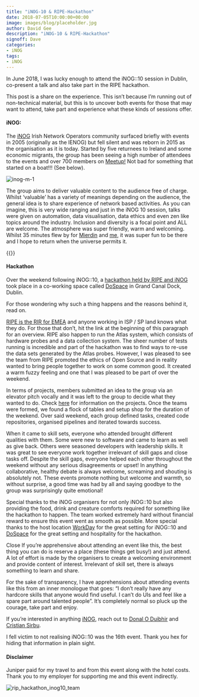 ```yaml
---
title: "iNOG-10 & RIPE-Hackathon"
date: 2018-07-05T10:00:00+00:00
image: images/blog/placeholder.jpg
author: David Gee
description: "iNOG-10 & RIPE-Hackathon"
signoff: Dave
categories:
- iNOG
tags:
- iNOG
---
```


In June 2018, I was lucky enough to attend the iNOG::10 session in Dublin, co-present a talk and also take part in the RIPE hackathon.

This post is a share on the experience. This isn’t because I’m running out of non-technical material, but this is to uncover both events for those that may want to attend, take part and experience what these kinds of sessions offer.

#### iNOG:

The [iNOG](https://inog.net/) Irish Network Operators community surfaced briefly with events in 2005 (originally as the IENOG) but fell silent and was reborn in 2015 as the organisation as it is today. Started by five returnees to Ireland and some economic migrants, the group has been seeing a high number of attendees to the events and over 700 members on [Meetup!](https://www.meetup.com/Irish-Network-Operators-Group/) Not bad for something that started on a boat!!! (See below).

![inog-m-1](/images/blog/inog-m-1.jpg#center)

The group aims to deliver valuable content to the audience free of charge. Whilst ‘valuable’ has a variety of meanings depending on the audience, the general idea is to share experience of network based activities. As you can imagine, this is very wide ranging and just in the iNOG 10 session, talks were given on automation, data visualisation, data ethics and even zen like topics around the industry. Inclusion and diversity is a focal point and ALL are welcome. The atmosphere was super friendly, warm and welcoming. Whilst 35 minutes flew by for [Mierdin](https://twitter.com/mierdin) and [me](https://twitter.com/_ipengineer), it was super fun to be there and I hope to return when the universe permits it.

{{<youtube EFTrxDIBKC4>}}

#### Hackathon

Over the weekend following iNOG::10, a [hackathon held by RIPE and iNOG](https://dospace.io/events/RIPE/index.html) took place in a co-working space called [DoSpace](https://dospace.io/) in Grand Canal Dock, Dublin.

For those wondering why such a thing happens and the reasons behind it, read on.

[RIPE is the RIR for EMEA](https://www.ripe.net/participate/internet-governance/internet-technical-community/the-rir-system) and anyone working in ISP / SP land knows what they do. For those that don’t, hit the link at the beginning of this paragraph for an overview. RIPE also happen to run the Atlas system, which consists of hardware probes and a data collection system. The sheer number of tests running is incredible and part of the hackathon was to find ways to re-use the data sets generated by the Atlas probes. However, I was pleased to see the team from RIPE promoted the ethics of Open Source and in reality wanted to bring people together to work on some common good. It created a warm fuzzy feeling and one that I was pleased to be part of over the weekend.

In terms of projects, members submitted an idea to the group via an elevator pitch vocally and it was left to the group to decide what they wanted to do. Check [here](https://github.com/RIPE-Atlas-Community/ripe-atlas-community-contrib) for information on the projects. Once the teams were formed, we found a flock of tables and setup shop for the duration of the weekend. Over said weekend, each group defined tasks, created code repositories, organised pipelines and iterated towards success.

When it came to skill sets, everyone who attended brought different qualities with them. Some were new to software and came to learn as well as give back. Others were seasoned developers with leadership skills. It was great to see everyone work together irrelevant of skill gaps and close tasks off. Despite the skill gaps, everyone helped each other throughout the weekend without any serious disagreements or upset! In anything collaborative, healthy debate is always welcome, screaming and shouting is absolutely not. These events promote nothing but welcome and warmth, so without surprise, a good time was had by all and saying goodbye to the group was surprisingly quite emotional!

Special thanks to the iNOG organisers for not only iNOG::10 but also providing the food, drink and creature comforts required for something like the hackathon to happen. The team worked extremely hard without financial reward to ensure this event went as smooth as possible. More special thanks to the host location [WorkDay](https://workday.com/) for the great setting for iNOG::10 and [DoSpace](https://dospace.io/) for the great setting and hospitality for the hackathon.

Close
If you’re apprehensive about attending an event like this, the best thing you can do is reserve a place (these things get busy!) and just attend. A lot of effort is made by the organisers to create a welcoming environment and provide content of interest. Irrelevant of skill set, there is always something to learn and share.

For the sake of transparency, I have apprehensions about attending events like this from an inner monologue that goes: “I don’t really have any hardcore skills that anyone would find useful. I can’t do UIs and feel like a spare part around talented people”. It’s completely normal so pluck up the courage, take part and enjoy.

If you’re interested in anything [iNOG](https://inog.net/), reach out to [Donal O Duibhir](https://twitter.com/irldexter) and [Cristian Sirbu](https://twitter.com/cmsirbu).

I fell victim to not realising iNOG::10 was the 16th event. Thank you hex for hiding that information in plain sight.

#### Disclaimer

Juniper paid for my travel to and from this event along with the hotel costs. Thank you to my employer for supporting me and this event indirectly.

![rip_hackathon_inog10_team](/images/blog/rip_hackathon_inog10_team.png#center)





